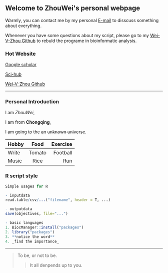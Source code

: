 ## Welcome to ZhouWei's personal webpage

Warmly, you can contact me by my personal [E-mail](zhouw19@mails.tsinghua.edu.cn) to disscuss something about everything.

Whenever you have some questions about my script, please go to my [Wei-V-Zhou Github](https://github.com/Wei-V-Zhou) to rebuld the programe in bioinformatic analysis.

### Hot Website

[Google scholar](https://x.glgoo.top/scholar?hl=zh-CN&as_sdt=0%2C5&q=&btnG=)

[Sci-hub](http://www.sci-hub.tw/)

[Wei-V-Zhou Github](https://github.com/Wei-V-Zhou)

***
### Personal Introduction

I am *ZhouWei*,

I am from **Chongqing**,

I am going to the an ~~unknown universe~~.

Hobby|Food|Exercise
--|:--:|--:
Write|Tomato|Football
Music|Rice|Run

### R script style
```R script
Simple usages for R

- inputdata
read.table/csv/...("filename", header = T, ...)

- outputdata
save(objectives, file="...")

- basic languages
1. BiocManager::install("packages")
2. library("packages")
3. **notice the word**
4. _find the importance_

```
***
>To be, or not to be.
>> It all denpends up to you.
